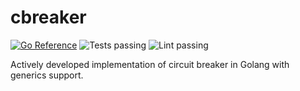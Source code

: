 # cbreaker

[![Go Reference](https://pkg.go.dev/badge/github.com/piotrpersona/cbreaker.svg)](https://pkg.go.dev/github.com/piotrpersona/cbreaker)
![Tests passing](https://github.com/piotrpersona/cbreaker/actions/workflows/test.yml/badge.svg)
![Lint passing](https://github.com/piotrpersona/cbreaker/actions/workflows/lint.yml/badge.svg)

Actively developed implementation of circuit breaker in Golang with generics support.
